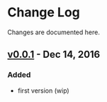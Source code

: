 Change Log
==========
Changes are documented here.

[v0.0.1] - Dec 14, 2016
-------------------------
### Added
  - first version (wip)



[v0.0.1]: https://github.com/BP-Tracker/android-gauge-libray/releases/tag/v0.0.1
